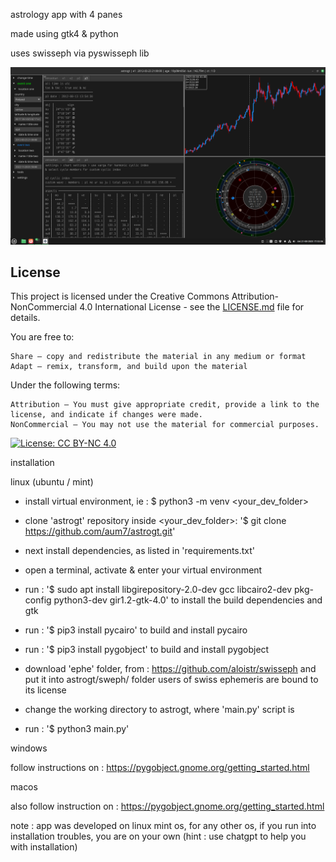 astrology app with 4 panes

made using gtk4 & python

uses swisseph via pyswisseph lib

![current development stage](https://github.com/aum7/astrogt/blob/master/ui/imgs/astrogt250821.png)

## License

This project is licensed under the Creative Commons Attribution-NonCommercial 4.0 International License - see the [LICENSE.md](LICENSE.md) file for details.

You are free to:

    Share — copy and redistribute the material in any medium or format
    Adapt — remix, transform, and build upon the material

Under the following terms:

    Attribution — You must give appropriate credit, provide a link to the license, and indicate if changes were made.
    NonCommercial — You may not use the material for commercial purposes.

[![License: CC BY-NC 4.0](https://licensebuttons.net/l/by-nc/4.0/80x15.png)](https://creativecommons.org/licenses/by-nc/4.0/)

installation

linux (ubuntu / mint)

- install virtual environment, ie :
$ python3 -m venv <your_dev_folder>

- clone 'astrogt' repository inside <your_dev_folder>:
'$ git clone https://github.com/aum7/astrogt.git'

- next install dependencies, as listed in 'requirements.txt'

- open a terminal, activate & enter your virtual environment
- run :
'$ sudo apt install libgirepository-2.0-dev gcc libcairo2-dev pkg-config python3-dev gir1.2-gtk-4.0'
to install the build dependencies and gtk
- run :
'$ pip3 install pycairo'
to build and install pycairo
- run :
'$ pip3 install pygobject'
to build and install pygobject

- download 'ephe' folder, from :
https://github.com/aloistr/swisseph
and put it into astrogt/sweph/ folder
users of swiss ephemeris are bound to its license

- change the working directory to astrogt, where 'main.py' script is
- run :
'$ python3 main.py'

windows

follow instructions on :
https://pygobject.gnome.org/getting_started.html

macos

also follow instruction on :
https://pygobject.gnome.org/getting_started.html

note : app was developed on linux mint os, for any other os, if you run into installation troubles, you are on your own (hint : use chatgpt to help you with installation)
